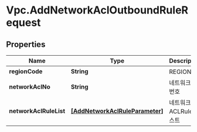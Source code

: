 # Vpc.AddNetworkAclOutboundRuleRequest

## Properties
Name | Type | Description | Notes
------------ | ------------- | ------------- | -------------
**regionCode** | **String** | REGION코드 | [optional] 
**networkAclNo** | **String** | 네트워크ACL번호 | 
**networkAclRuleList** | [**[AddNetworkAclRuleParameter]**](AddNetworkAclRuleParameter.md) | 네트워크ACLRule리스트 | 


